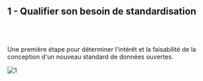 ## 1 - Qualifier son besoin de standardisation

<br></br>

Une première étape pour déterminer l'intérêt et la faisabilité de la conception d'un nouveau standard de données ouvertes.  

![1](/images/algo/1.png)
